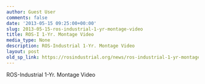 ```yaml
---
author: Guest User
comments: false
date: '2013-05-15 09:25:00+00:00'
slug: 2013-05-15-ros-industrial-1-yr-montage-video
title: ROS-I 1-Yr. Montage Video
media_type: None
description: ROS-Industrial 1-Yr. Montage Video
layout: post
old_sp_link: https://rosindustrial.org/news/ros-industrial-1-yr-montage-video
---
```



ROS-Industrial 1-Yr. Montage Video


